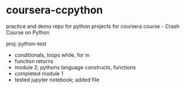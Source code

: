 # coursera-ccpython
practice and demo repo for python projects for coursera course - Crash Course on Python

proj: python-test
- conditionals, loops while, for in
- function returns
- module 2; pythons language constructs, functions
- completed module 1
- tested jupyter notebook; added file